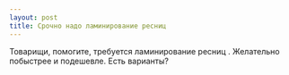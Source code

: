 ```yaml
---
layout: post 
title: Срочно надо ламинирование ресниц  
--- 
```

Товарищи, помогите, требуется ламинирование ресниц . Желательно побыстрее и подешевле. Есть варианты?
